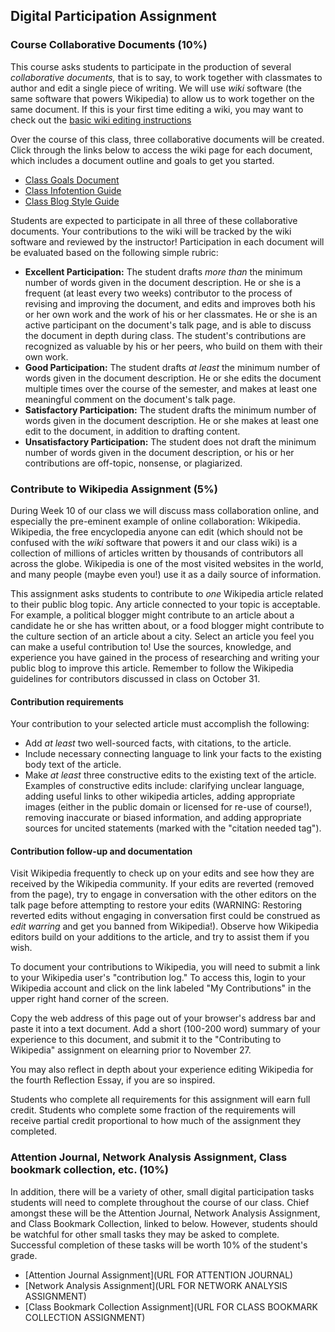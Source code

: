 ## Digital Participation Assignment

### Course Collaborative Documents (10%)
This course asks students to participate in the production of several *collaborative documents,* that is to say, to work together with classmates to author and edit a single piece of writing. We will use *wiki* software (the same software that powers Wikipedia) to allow us to work together on the same document. If this is your first time editing a wiki, you may want to check out the [basic wiki editing instructions](http://copyvillain.org/emac2321wiki/index.php?title=Basic_Wiki_Editing_Instructions)

Over the course of this class, three collaborative documents will be created. Click through the links below to access the wiki page for each document, which includes a document outline and goals to get you started. 

- [Class Goals Document](http://copyvillain.org/emac2321wiki/index.php?title=Class_Goals_Document)
- [Class Infotention Guide](http://copyvillain.org/emac2321wiki/index.php?title=Class_Infotention_Guide)
- [Class Blog Style Guide](http://copyvillain.org/emac2321wiki/index.php?title=Class_Blog_Style_Guide)

Students are expected to participate in all three of these collaborative documents. Your contributions to the wiki will be tracked by the wiki software and reviewed by the instructor! Participation in each document will be evaluated based on the following simple rubric: 

- **Excellent Participation:** The student drafts *more than* the minimum number of words given in the document description. He or she is a frequent (at least every two weeks) contributor to the process of revising and improving the document, and edits and improves both his or her own work and the work of his or her classmates. He or she is an active participant on the document's talk page, and is able to discuss the document in depth during class. The student's contributions are recognized as valuable by his or her peers, who build on them with their own work.
- **Good Participation:** The student drafts *at least* the minimum number of words given in the document description. He or she edits the document multiple times over the course of the semester, and makes at least one meaningful comment on the document's talk page. 
- **Satisfactory Participation:** The student drafts the minimum number of words given in the document description. He or she makes at least one edit to the document, in addition to drafting content. 
- **Unsatisfactory Participation:** The student does not draft the minimum number of words given in the document description, or his or her contributions are off-topic, nonsense, or plagiarized.  


### Contribute to Wikipedia Assignment (5%)

During Week 10 of our class we will discuss mass collaboration online, and especially the pre-eminent example of online collaboration: Wikipedia. Wikipedia, the free encyclopedia anyone can edit (which should not be confused with the *wiki* software that powers it and our class wiki) is a collection of millions of articles written by thousands of contributors all across the globe. Wikipedia is one of the most visited websites in the world, and many people (maybe even you!) use it as a daily source of information. 

This assignment asks students to contribute to *one* Wikipedia article related to their public blog topic. Any article connected to your topic is acceptable. For example, a political blogger might contribute to an article about a candidate he or she has written about, or a food blogger might contribute to the culture section of an article about a city. Select an article you feel you can make a useful contribution to! Use the sources, knowledge, and experience you have gained in the process of researching and writing your public blog to improve this article. Remember to follow the Wikipedia guidelines for contributors discussed in class on October 31. 

#### Contribution requirements

Your contribution to your selected article must accomplish the following: 

- Add *at least* two well-sourced facts, with citations, to the article. 
- Include necessary connecting language to link your facts to the existing body text of the article.
- Make *at least* three constructive edits to the existing text of the article. Examples of constructive edits include: clarifying unclear language, adding useful links to other wikipedia articles, adding appropriate images (either in the public domain or licensed for re-use of course!), removing inaccurate or biased information, and adding appropriate sources for uncited statements (marked with the "citation needed tag"). 

#### Contribution follow-up and documentation

Visit Wikipedia frequently to check up on your edits and see how they are received by the Wikipedia community. If your edits are reverted (removed from the page), try to engage in conversation with the other editors on the talk page before attempting to restore your edits (WARNING: Restoring reverted edits without engaging in conversation first could be construed as *edit warring* and get you banned from Wikipedia!). Observe how Wikipedia editors build on your additions to the article, and try to assist them if you wish. 

To document your contributions to Wikipedia, you will need to submit a link to your Wikipedia user's "contribution log." To access this, login to your Wikipedia account and click on the link labeled "My Contributions" in the upper right hand corner of the screen. 

Copy the web address of this page out of your browser's address bar and paste it into a text document. Add a short (100-200 word) summary of your experience to this document, and submit it to the "Contributing to Wikipedia" assignment on elearning prior to November 27.

You may also reflect in depth about your experience editing Wikipedia for the fourth Reflection Essay, if you are so inspired. 

Students who complete all requirements for this assignment will earn full credit. Students who complete some fraction of the requirements will receive partial credit proportional to how much of the assignment they completed.

### Attention Journal, Network Analysis Assignment, Class bookmark collection, etc. (10%)

In addition, there will be a variety of other, small digital participation tasks students will need to complete throughout the course of our class. Chief amongst these will be the Attention Journal, Network Analysis Assignment, and Class Bookmark Collection, linked to below. However, students should be watchful for other small tasks they may be asked to complete. Successful completion of these tasks will be worth 10% of the student's grade. 

- [Attention Journal Assignment](URL FOR ATTENTION JOURNAL)
- [Network Analysis Assignment](URL FOR NETWORK ANALYSIS ASSIGNMENT)
- [Class Bookmark Collection Assignment](URL FOR CLASS BOOKMARK COLLECTION ASSIGNMENT)

